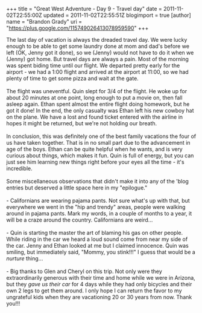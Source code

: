 +++
title = "Great West Adventure - Day 9 - Travel day"
date = 2011-11-02T22:55:00Z
updated = 2011-11-02T22:55:51Z
blogimport = true 
[author]
	name = "Brandon Grady"
	uri = "https://plus.google.com/115749026413078959590"
+++

The last day of vacation is always the dreaded travel day. We were lucky enough to be able to get some laundry done at mom and dad's before we left (OK, Jenny got it done), so we (Jenny) would not have to do it when we (Jenny) got home. But travel days are always a pain. Most of the morning was spent biding time until our flight. We departed pretty early for the airport - we had a 1:00 flight and arrived at the airport at 11:00, so we had plenty of time to get some pizza and wait at the gate.<br /><br />The flight was uneventful. Quin slept for 3/4 of the flight. He woke up for about 20 minutes at one point, long enough to put a movie on, then fall asleep again. Ethan spent almost the entire flight doing homework, but he got it done! In the end, the only casualty was Ethan left his new cowboy hat on the plane. We have a lost and found ticket entered with the airline in hopes it might be returned, but we're not holding our breath.<br /><br />In conclusion, this was definitely one of the best family vacations the four of us have taken together. That is in no small part due to the advancement in age of the boys. Ethan can be quite helpful when he wants, and is very curious about things, which makes it fun. Quin is full of energy, but you can just see him learning new things right before your eyes all the time - it's incredible.<br /><br />Some miscellaneous observations that didn't make it into any of the 'blog entries but deserved a little space here in my "epilogue."<br /><br />- Californians are wearing pajama pants. Not sure what's up with that, but everywhere we went in the "hip and trendy" areas, people were walking around in pajama pants. Mark my words, in a couple of months to a year, it will be a craze around the country. Californians are weird...<br /><br />- Quin is starting the master the art of blaming his gas on other people. While riding in the car we heard a loud sound come from near my side of the car. Jenny and Ethan looked at me but I claimed innocence. Quin was smiling, but immediately said, "Mommy, you stink!!!" I guess that would be a <i>nurture</i>&nbsp;thing...<br /><br />- Big thanks to Glen and Cheryl on this trip. Not only were they extraordinarily generous with their time and home while we were in Arizona, but they <i>gave us their car</i>&nbsp;for 4 days while they had only bicycles and their own 2 legs to get them around. I only hope I can return the favor to my ungrateful kids when they are vacationing 20 or 30 years from now. Thank you!!!
